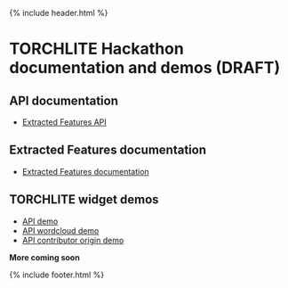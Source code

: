 {% include header.html %}

# TORCHLITE Hackathon documentation and demos (**DRAFT**)

## API documentation
* <a href="https://htrc.stoplight.io/docs/torchlite/8xpvh96ani2e0-torchlite">Extracted Features API</a>

## Extracted Features documentation
* <a href="https://go.illinois.edu/EF20_documentation">Extracted Features documentation</a>

## TORCHLITE widget demos
* <a href="https://observablehq.com/@jswatsch/torchlite-ef-api">API demo</a>
* <a href="https://observablehq.com/@jswatsch/torchlite-workset-word-cloud">API wordcloud demo</a>
* <a href="https://observablehq.com/d/e69a3c5185393caa">API contributor origin demo</a>


**More coming soon**

{% include footer.html %}
